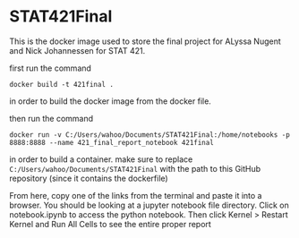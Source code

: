 # STAT421Final
This is the docker image used to store the final project for ALyssa Nugent and Nick Johannessen for STAT 421.

first run the command

`docker build -t 421final .`

in order to build the docker image from the docker file.

then run the command

`docker run -v C:/Users/wahoo/Documents/STAT421Final:/home/notebooks -p 8888:8888 --name 421_final_report_notebook 421final`

in order to build a container. make sure to replace `C:/Users/wahoo/Documents/STAT421Final` 
with the path to this GitHub repository (since it contains the dockerfile)

From here, copy one of the links from the terminal and paste it into a browser. You should be looking at a jupyter notebook file directory. Click on notebook.ipynb to access the python notebook. Then click Kernel > Restart Kernel and Run All Cells to see the entire proper report
